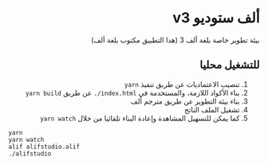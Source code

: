<div dir="rtl">

# ألف ستوديو v3
بيئة تطوير خاصة بلغة ألف 3 (هدا التطبيق مكتوب بلغة ألف)

## للتشغيل محليا

1. تنصيب الاعتماديات عن طريق تنفيذ `yarn`
2. بناء الأكواد اللازمة، والمستخدمة في <span dir=ltr><code>./index.html</code></span> عن طريق `yarn build`
3. بناء بيئة التطوير عن طريق مترجم ألف
4. تشغيل الملف الناتج
5. كما يمكن للتسهيل المشاهدة وإعادة البناء تلقائيا من خلال `yarn watch`
  
<div dir=ltr>

```
yarn
yarn watch
alif alifstudio.alif
./alifstudio
```

</div>
